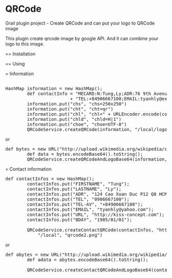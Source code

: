 QRCode
======

Grail plugin project - Create QRCode and can put your logo to QRCode image

This plugin create qrcode image by google API. And it can combine your logo to this image.

== Installation

== Using

= Information
<pre>

HashMap information = new HashMap<String, String>();
        def contactInfo = "MECARD:N:Tung,Ly;ADR:76 9th Avenue, 4th Floor, New York, NY 10011;"\
                        + "TEL:+84906667100;EMAIL:tyanhly@example.com;;"
        information.put("chs", "chs=250x250")
        information.put("cht", "cht=qr")
        information.put("chl", "chl=" + URLEncoder.encode(contactInfo))
        information.put("chld", "chld=H|1")
        information.put("choe", "choe=UTF-8")
        QRCodeService.createQRCode(information, "/local/logo.jpg", "/local", "qrcode.png")
</pre>

or

<pre>
def bytes = new URL("http://upload.wikimedia.org/wikipedia/commons/5/51/Google.png").getBytes()
        def data = bytes.encodeBase64().toString();
        QRCodeService.createQRCodeAndLogoBase64(information, data, "/local", "google.png" )
</pre>

= Contact information
<pre>
def contactInfos = new HashMap<String, String>();
        contactInfos.put("FIRSTNAME", "Tung");
        contactInfos.put("LASTNAME", "Ly");
        contactInfos.put("ADR", "124 Cao Xuan Duc P12 Q8 HCM");
        contactInfos.put("TEL", "0906667100");
        contactInfos.put("TEL-AV", "+84906667100");
        contactInfos.put("EMAIL", "tyanhly@yahoo.com");
        contactInfos.put("URL", "http://kiss-concept.com");
        contactInfos.put("BDAY", "1985/01/01");
        
        QRCodeService.createContactQRCode(contactInfos, "http://kiss-concept.com/images/logo_kwwiss_concept.png", \
            "/local", "qrcode2.png")
</pre>

or

<pre>
def abytes = new URL("http://upload.wikimedia.org/wikipedia/commons/5/51/Google.png").getBytes()
        def adata = abytes.encodeBase64().toString();
        
        QRCodeService.createContactQRCodeAndLogoBase64(contactInfos, dataa, "/local", "ibm.png" )
</pre>

